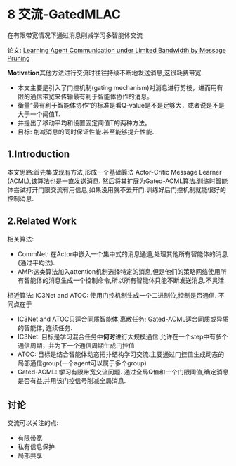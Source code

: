# 8 交流-GatedMLAC

在有限带宽情况下通过消息削减学习多智能体交流

论文: [Learning Agent Communication under Limited Bandwidth by Message Pruning](https://arxiv.org/pdf/1912.05304v1.pdf)

**Motivation**其他方法进行交流时往往持续不断地发送消息,这很耗费带宽.
- 本文主要是引入了门控机制(gating mechanism)对消息进行剪枝，进而用有限的通信带宽来传输最有利于智能体协作的消息。
- 衡量“最有利于智能体协作”的标准是看Q-value是不是足够大，或者说是不是大于一个阈值T. 
- 并提出了移动平均和设置固定阈值T的两种方法。
- 目标: 削减消息的同时保证性能.甚至能够提升性能.

## 1.Introduction

本文思路:首先集成现有方法,形成一个基础算法 Actor-Critic Message Learner (ACML),该算法也是一直发送消息. 然后将其扩展为Gated-ACML算法.训练时智能体尝试打开门限交流有用信息,如果没用就不去开门.训练好后门控机制就能很好的控制消息.

## 2.Related Work

相关算法:
- CommNet: 在Actor中嵌入一个集中式的消息通道,处理其他所有智能体的消息(通过平均法).
- AMP:这类算法加入attention机制选择特定的消息,但是他们的策略网络使用所有智能体的消息生成一个控制命令,所以所有智能体只能不断发送消息.不灵活.

相近算法: IC3Net and ATOC: 使用门控机制生成一个二进制位,控制是否通信. 不同点在于
- IC3Net and ATOC只适合同质智能体,离散任务; Gated-ACML适合同质或异质的智能体, 连续任务.
- IC3Net: 目标是学习混合任务中**何时**进行大规模通信.允许在一个step中有多个通信周期，并为下一个通信周期生成门控值
- ATOC: 目标是结合智能体动态拓扑结构学习交流.主要通过门控值生成动态的局部通信group(一个agent可以属于多个group)
- Gated-ACML: 学习有限带宽交流问题. 通过全局Q值和一个门限阈值,确定消息是否有益,并用该门控信号削减全局消息.





## 讨论
交流可以关注的点:
- 有限带宽
- 私有信息保护
- 局部共享